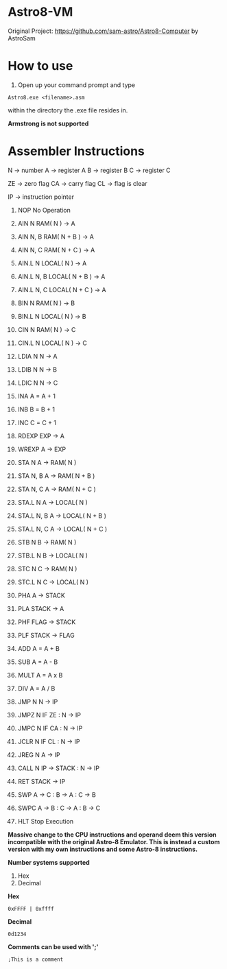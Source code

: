 # Astro8-VM
 Original Project: https://github.com/sam-astro/Astro8-Computer by AstroSam  
 
# How to use
 1. Open up your command prompt and type
 ```
 Astro8.exe <filename>.asm
 ```
 within the directory the .exe file resides in.  
 
 **Armstrong is not supported**  
 
# Assembler Instructions
N -> number
A -> register A
B -> register B
C -> register C

ZE -> zero flag
CA -> carry flag
CL -> flag is clear

IP -> instruction pointer

1.	NOP				No Operation
	
2.	AIN 	N		RAM( N ) -> A
3.	AIN 	N, B	RAM( N + B ) -> A
4.	AIN		N, C	RAM( N + C ) -> A

5.	AIN.L 	N		LOCAL( N ) -> A
6.	AIN.L	N, B	LOCAL( N + B ) -> A
7.	AIN.L	N, C	LOCAL( N + C ) -> A

8.	BIN		N		RAM( N ) -> B
9.	BIN.L	N		LOCAL( N ) -> B

10.	CIN		N		RAM( N ) -> C
11.	CIN.L	N		LOCAL( N ) -> C

12.	LDIA	N		N -> A
13.	LDIB	N		N -> B
14.	LDIC	N		N -> C

15.	INA     		A = A + 1
16.	INB     		B = B + 1
17.	INC     		C = C + 1

18.	RDEXP   		EXP -> A
19.	WREXP   		A -> EXP

20.	STA		N		A -> RAM( N )
21.	STA		N, B	A -> RAM( N + B )
22.	STA		N, C	A -> RAM( N + C )

23.	STA.L	N		A -> LOCAL( N )
24.	STA.L	N, B	A -> LOCAL( N + B )
25.	STA.L	N, C	A -> LOCAL( N + C )

26.	STB		N		B -> RAM( N )
27.	STB.L	N		B -> LOCAL( N )

28.	STC		N		C -> RAM( N )
29.	STC.L	N		C -> LOCAL( N )

30.	PHA     		A -> STACK
31.	PLA     		STACK -> A
32.	PHF     		FLAG -> STACK
33.	PLF     		STACK -> FLAG

34.	ADD     		A = A + B
35.	SUB     		A = A - B
36.	MULT    		A = A x B
37.	DIV     		A = A / B

38.	JMP		N		N -> IP
39.	JMPZ	N		IF ZE : N -> IP
40.	JMPC	N		IF CA : N -> IP
41.	JCLR	N		IF CL : N -> IP
42.	JREG    N		A -> IP

43.	CALL	N		IP -> STACK : N -> IP
44.	RET				STACK -> IP

45.	SWP				A -> C : B -> A : C -> B
46.	SWPC			A -> B : C -> A : B -> C

47.	HLT				Stop Execution

 **Massive change to the CPU instructions and operand deem this version incompatible with the original Astro-8 Emulator. This is instead a custom version with my own instructions and some Astro-8 instructions.**  
 
 **Number systems supported**
 1. Hex
 2. Decimal
 
 **Hex**
 ```
 0xFFFF | 0xffff
 ```
 
 **Decimal**
 ```
 0d1234
 ```
 
 **Comments can be used with ';'**
 ```
 ;This is a comment
 ```
 
 
 
